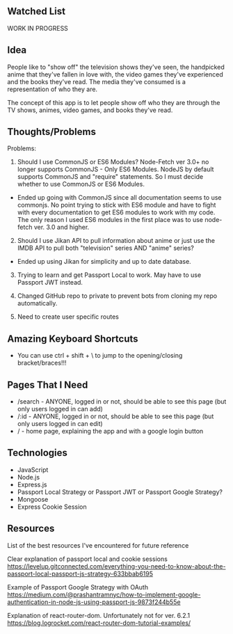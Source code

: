 ## Watched List

WORK IN PROGRESS

## Idea

People like to "show off" the television shows they've seen, the handpicked anime that they've fallen in love with, the video games they've experienced and the books they've read. The media they've consumed is a representation of who they are.

The concept of this app is to let people show off who they are through the TV shows, animes, video games, and books they've read.

## Thoughts/Problems 

Problems:
1. Should I use CommonJS or ES6 Modules? Node-Fetch ver 3.0+ no longer supports CommonJS - Only ES6 Modules. NodeJS by default supports CommonJS and "require" statements. So I must decide whether to use CommonJS or ES6 Modules.
- Ended up going with CommonJS since all documentation seems to use commonjs. No point trying to stick with ES6 module and have to fight with every documentation to get ES6 modules to work with my code. The only reason I used ES6 modules in the first place was to use node-fetch ver. 3.0 and higher.

2. Should I use Jikan API to pull information about anime or just use the IMDB API to pull both "television" series AND "anime" series?
- Ended up using Jikan for simplicity and up to date database.

3. Trying to learn and get Passport Local to work. May have to use Passport JWT instead.

4. Changed GitHub repo to private to prevent bots from cloning my repo automatically.

5. Need to create user specific routes

## Amazing Keyboard Shortcuts
- You can use ctrl + shift + \ to jump to the opening/closing bracket/braces!!!

## Pages That I Need
- /search - ANYONE, logged in or not, should be able to see this page (but only users logged in can add)
- /:id - ANYONE, logged in or not, should be able to see this page (but only users logged in can edit)
- / - home page, explaining the app and with a google login button

## Technologies
- JavaScript
- Node.js
- Express.js
- Passport Local Strategy or Passport JWT or Passport Google Strategy?
- Mongoose
- Express Cookie Session


## Resources
List of the best resources I've encountered for future reference

Clear explanation of passport local and cookie sessions
https://levelup.gitconnected.com/everything-you-need-to-know-about-the-passport-local-passport-js-strategy-633bbab6195

Example of Passport Google Strategy with OAuth
https://medium.com/@prashantramnyc/how-to-implement-google-authentication-in-node-js-using-passport-js-9873f244b55e

Explanation of react-router-dom. Unfortunately not for ver. 6.2.1
https://blog.logrocket.com/react-router-dom-tutorial-examples/

